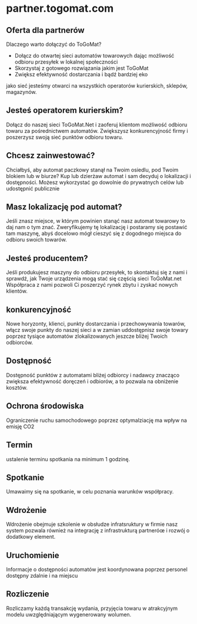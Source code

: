 # partner.togomat.com

## Oferta dla partnerów

Dlaczego warto dołączyć do ToGoMat?

+ Dołącz do otwartej sieci automatów towarowych dając możliwość odbioru przesyłek w lokalnej społeczności
+ Skorzystaj z gotowego rozwiązania jakim jest ToGoMat
+ Zwiększ efektywność dostarczania i bądź bardziej eko

jako sieć jesteśmy otwarci na wszystkich operatorów kurierskich, sklepów, magazynów.


## Jesteś operatorem kurierskim?
Dołącz do naszej sieci ToGoMat.Net i zaoferuj klientom możliwość odbioru towaru za pośrednictwem automatów. Zwiększysz konkurencyjność firmy i poszerzysz swoją sieć punktów odbioru towaru.


## Chcesz zainwestować?
Chciałbyś, aby automat paczkowy stanął na Twoim osiedlu, pod Twoim blokiem lub w biurze? 
Kup lub dzierżaw automat i sam decyduj o lokalizacji i dostępności.
Możesz wykorzystać go dowolnie do prywatnych celów lub udostępnić publicznie


## Masz lokalizację pod automat?
Jeśli znasz miejsce, w którym powinien stanąć nasz automat towarowy to daj nam o tym znać. 
Zweryfikujemy tę lokalizację i postaramy się postawić tam maszynę, abyś docelowo mógł cieszyć się z dogodnego miejsca do odbioru swoich towarów.


## Jesteś producentem?
Jeśli produkujesz maszyny do odbioru przesyłek, to skontaktuj się z nami i sprawdź, jak Twoje urządzenia mogą stać się częścią sieci ToGoMat.net
Współpraca z nami pozwoli Ci poszerzyć rynek zbytu i zyskać nowych klientów.




## konkurencyjność

Nowe horyzonty, klienci, punkty dostarczania i przechowywania towarów,
włącz swoje punkty do naszej sieci a w zamian uddostępnisz swoje towary poprzez tysiące automatów zlokalizowanych jeszcze bliżej Twoich odbiorców.

## Dostępność
Dostępność punktów z automatami bliżej odbiorcy i nadawcy znacząco zwiększa efektywność doręczeń i odbiorów, a to pozwala na obniżenie kosztów.

## Ochrona środowiska
Ograniczenie ruchu samochodowego poprzez optymalziację ma wpływ na emisję CO2


## Termin

ustalenie terminu spotkania na minimum 1 godzinę.

## Spotkanie

Umawaimy się na spotkanie, w celu poznania warunków współpracy.

## Wdrożenie

Wdrożenie obejmuje szkolenie w obsłudze infratsruktury w firmie nasz system pozwala również na integrację z infrastrukturą partneróœ i rozwój o dodatkowy element.

## Uruchomienie 

Informacje o dostępności automatów jest koordynowana poprzez personel dostępny zdalnie i na miejscu

## Rozliczenie

Rozliczamy każdą transakcję wydania, przyjęcia towaru w atrakcyjnym modelu uwzględniającym wygenerowany wolumen.

